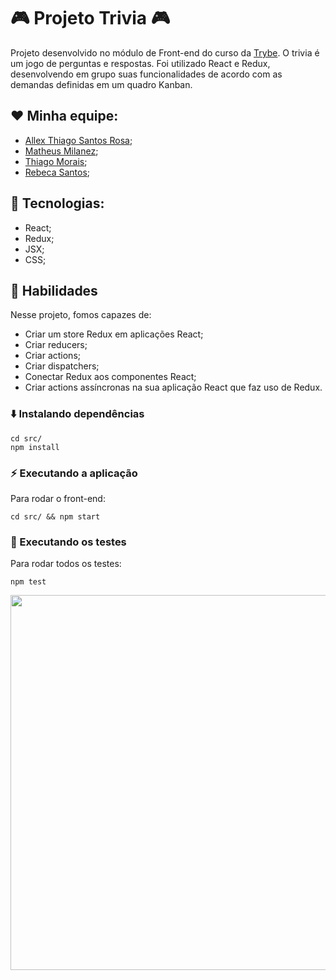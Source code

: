 # 🎮 Projeto Trivia 🎮
Projeto desenvolvido no módulo de Front-end do curso da [Trybe](https://www.betrybe.com/). O trivia é um jogo de perguntas e respostas. Foi utilizado React e Redux, desenvolvendo em grupo suas funcionalidades de acordo com as demandas definidas em um quadro Kanban.

## ❤️ Minha equipe:
- [Allex Thiago Santos Rosa](https://github.com/AllexThiagoSR);
- [Matheus Milanez](https://github.com/matheusmilanez96);
- [Thiago Morais](https://github.com/othiagomorais);
- [Rebeca Santos](https://github.com/Reb1324);

## 🚀 Tecnologias:
- React;
- Redux;
- JSX;
- CSS;

## 📌 Habilidades
Nesse projeto, fomos capazes de:
- Criar um store Redux em aplicações React;
- Criar reducers;
- Criar actions;
- Criar dispatchers;
- Conectar Redux aos componentes React;
- Criar actions assíncronas na sua aplicação React que faz uso de Redux.

### ⬇️ Instalando dependências
  ```
  cd src/
  npm install
  ``` 

### ⚡ Executando a aplicação
Para rodar o front-end:

  ```
  cd src/ && npm start
  ```

### 🧪 Executando os testes
Para rodar todos os testes:

  ```
  npm test
  ```
  
<p align="center">
  <img width="600px" heigth="600px" src="src/images/trivia.gif" />
</p>
